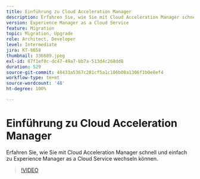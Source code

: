 ```yaml
---
title: Einführung zu Cloud Acceleration Manager
description: Erfahren Sie, wie Sie mit Cloud Acceleration Manager schnell und einfach zu Experience Manager as a Cloud Service wechseln können.
version: Experience Manager as a Cloud Service
feature: Migration
topic: Migration, Upgrade
role: Architect, Developer
level: Intermediate
jira: KT-8658
thumbnail: 336689.jpeg
exl-id: 87f1ef0c-dc47-49a7-bb7a-513d4c260dd8
duration: 529
source-git-commit: 48433a5367c281cf5a1c106b08a1306f1b0e8ef4
workflow-type: tm+mt
source-wordcount: '48'
ht-degree: 100%

---
```


# Einführung zu Cloud Acceleration Manager

Erfahren Sie, wie Sie mit Cloud Acceleration Manager schnell und einfach zu Experience Manager as a Cloud Service wechseln können.

>[!VIDEO](https://video.tv.adobe.com/v/336689?quality=12&learn=on)
